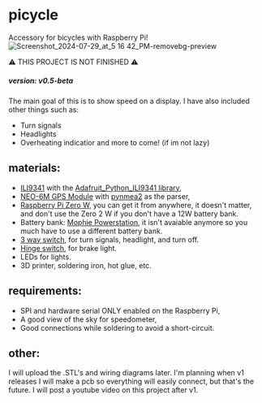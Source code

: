 # picycle
Accessory for bicycles with Raspberry Pi!
![Screenshot_2024-07-29_at_5 16 42_PM-removebg-preview](https://github.com/user-attachments/assets/4173ac8d-9a3d-4256-a5ec-2ea9102b92e8)

⚠️ THIS PROJECT IS NOT FINISHED ⚠️

##### version: v0.5-beta

The main goal of this is to show speed on a display.
I have also included other things such as:
* Turn signals
* Headlights
* Overheating indicatior
and more to come! (if im not lazy)

## materials:

* [ILI9341](https://www.amazon.com/dp/B0B1M9S9V6) with the [Adafruit_Python_ILI9341 library](https://github.com/adafruit/Adafruit_Python_ILI9341/tree/master),
* [NEO-6M GPS Module](https://www.amazon.com/GY-NEO6MV2-Module-Antenna-Arduino-Control/dp/B0CMV4JTX2) with [pynmea2](https://github.com/Knio/pynmea2) as the parser,
* [Raspberry Pi Zero W](https://www.amazon.com/Raspberry-Pi-Zero-Wireless-model/dp/B06XFZC3BX), you can get it from anywhere, it doesn't matter, and don't use the Zero 2 W if you don't have a 12W battery bank.
* Battery bank: [Mophie Powerstation](https://www.amazon.com/powerstation-Lightning-Connector-iPhone-Devices/dp/B07N28VKYQ), it isn't avaiable anymore so you much have to use a different battery bank.
* [3 way switch](https://www.amazon.com/dp/B085L9HFW2), for turn signals, headlight, and turn off.
* [Hinge switch](https://www.amazon.com/dp/B07MW2RPJY), for brake light.
* LEDs for lights.
* 3D printer, soldering iron, hot glue, etc.

## requirements:

* SPI and hardware serial ONLY enabled on the Raspberry Pi,
* A good view of the sky for speedometer,
* Good connections while soldering to avoid a short-circuit.

## other:

I will upload the .STL's and wiring diagrams later.
I'm planning when v1 releases I will make a pcb so everything will easily connect, but that's the future.
I will post a youtube video on this project after v1.
